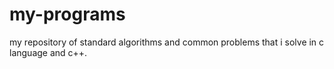 # my-programs
my repository of standard algorithms and common problems that i solve in c language and c++.
